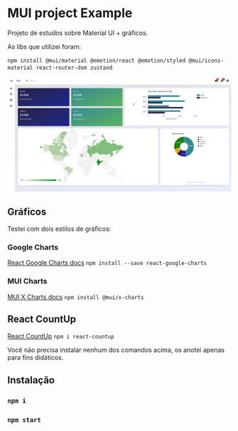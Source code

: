 # MUI project Example
Projeto de estudos sobre Material UI + gráficos.

As libs que utilizei foram:
``` 
npm install @mui/material @emotion/react @emotion/styled @mui/icons-material react-router-dom zustand
```
![alt text](image.png)
## Gráficos
Testei com dois estilos de gráficos:
### Google Charts
[React Google Charts docs](https://www.react-google-charts.com/examples/)
`npm install --save react-google-charts`
### MUI Charts
[MUI X Charts docs](https://mui.com/x/react-charts/)
`npm install @mui/x-charts`

## React CountUp
[React CountUp](https://www.npmjs.com/package/react-countup)
`npm i react-countup`

Você não precisa instalar nenhum dos comandos acima, os anotei apenas para fins didáticos.

## Instalação

### `npm i`
### `npm start`
